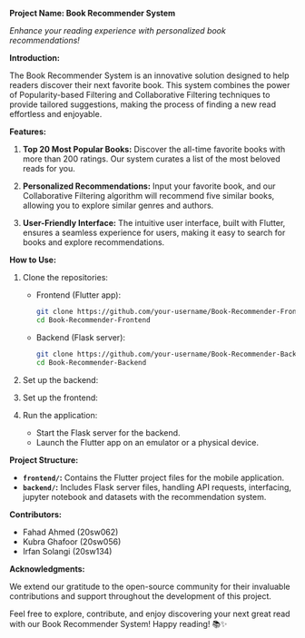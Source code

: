 **Project Name: Book Recommender System**

_Enhance your reading experience with personalized book recommendations!_

**Introduction:**

The Book Recommender System is an innovative solution designed to help readers discover their next favorite book. This system combines the power of Popularity-based Filtering and Collaborative Filtering techniques to provide tailored suggestions, making the process of finding a new read effortless and enjoyable.

**Features:**

1. **Top 20 Most Popular Books:** Discover the all-time favorite books with more than 200 ratings. Our system curates a list of the most beloved reads for you.

2. **Personalized Recommendations:** Input your favorite book, and our Collaborative Filtering algorithm will recommend five similar books, allowing you to explore similar genres and authors.

3. **User-Friendly Interface:** The intuitive user interface, built with Flutter, ensures a seamless experience for users, making it easy to search for books and explore recommendations.

**How to Use:**

1. Clone the repositories:

   - Frontend (Flutter app):
     ```bash
     git clone https://github.com/your-username/Book-Recommender-Frontend.git
     cd Book-Recommender-Frontend
     ```
   - Backend (Flask server):
     ```bash
     git clone https://github.com/your-username/Book-Recommender-Backend.git
     cd Book-Recommender-Backend
     ```

2. Set up the backend:

3. Set up the frontend:

4. Run the application:
   - Start the Flask server for the backend.
   - Launch the Flutter app on an emulator or a physical device.

**Project Structure:**

- **`frontend/`:** Contains the Flutter project files for the mobile application.
- **`backend/`:** Includes Flask server files, handling API requests, interfacing, jupyter notebook and datasets with the recommendation system.

**Contributors:**

- Fahad Ahmed (20sw062)
- Kubra Ghafoor (20sw056)
- Irfan Solangi (20sw134)

**Acknowledgments:**

We extend our gratitude to the open-source community for their invaluable contributions and support throughout the development of this project.

Feel free to explore, contribute, and enjoy discovering your next great read with our Book Recommender System! Happy reading! 📚✨
